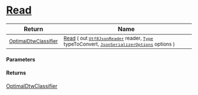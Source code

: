 # [Read](./NetCoreClassifierConverter-Read.md)



| Return | Name | 
| --- | --- | 
| <sub>[OptimalDtwClassifier](./../../../PipelineItems/Classifiers/OptimalDtwClassifier.md)</sub> | <sub>[Read](./NetCoreClassifierConverter-Read.md) ( out [`Utf8JsonReader`](https://docs.microsoft.com/en-us/dotnet/api/System.Text.Json.Utf8JsonReader) reader, [`Type`](https://docs.microsoft.com/en-us/dotnet/api/System.Type) typeToConvert, [`JsonSerializerOptions`](https://docs.microsoft.com/en-us/dotnet/api/System.Text.Json.JsonSerializerOptions) options )</sub> | 


#### Parameters

#### Returns
[OptimalDtwClassifier](./../../../PipelineItems/Classifiers/OptimalDtwClassifier.md)<br>
